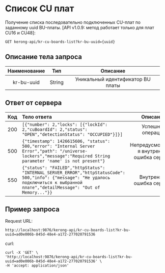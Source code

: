 # Список CU плат
Получение списка последовательно подключенных CU-плат по заданному uuid
BU-платы. [API v1.0.9: метод работает только для плат CU16 и CU48]:
```
GET kerong-api/kr-cu-boards-list?kr-bu-uuid={uuid}
```
## Описание тела запроса
|Наименование|Тип|Описание|
|:-:|:-:|:-:|
|kr-bu-uuid|String|Уникальный идентификатор BU платы|

## Ответ от сервера
|Код|Тело ответа|Описание|
|:-:|:-|:-:|
|200|```[{"number": 2,"locks": [{"lockId": 2,"cuBoardId": 2,"status": "OPEN","detectionStatus": "OCCUPIED"}]}]```|Успешная операция|
|500|```{"timestamp": 1426615606, "status": 500,"error": "Internal Server Error","path": "/universe-lockers","message":"Required String parameter 'name' is not present"}```|Непредусмотренна я внутренняя ошибка сервера|
|550|```{"status": "FAILED","httpStatus": "INTERNAL_SERVER_ERROR","httpStatusCode": 500,"info": {"message": "Не удалось подключиться к выбранной плате","detailMessage": "Out of Memory..."}}```|Внутренняя ошибка сервера|
## Пример запроса
Request URL:
```
http://localhost:9876/kerong-api/kr-cu-boards-list?kr-bu-uuid=ad0e006b-845d-48e4-a172-277020791536
```
curl:
```
curl -X 'GET' \
'http://localhost:9876/kerong-api/kr-cu-boards-list?kr-bu-uuid=ad0e006b-845d-48e4-a172-277020791536' \
-H 'accept: application/json'
```